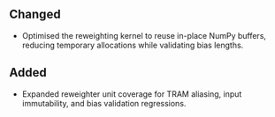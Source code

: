 ## Changed
- Optimised the reweighting kernel to reuse in-place NumPy buffers, reducing temporary allocations while validating bias lengths.

## Added
- Expanded reweighter unit coverage for TRAM aliasing, input immutability, and bias validation regressions.
